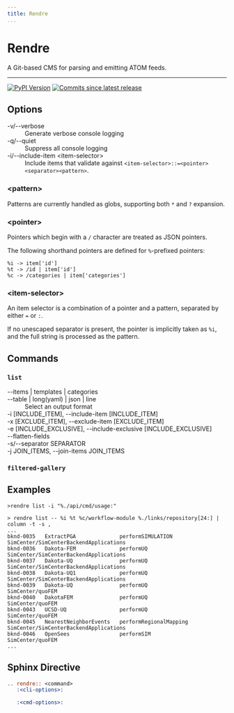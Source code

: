 ```yaml
---
title: Rendre
...
```


<h1>Rendre</h1>

A Git-based CMS for parsing and emitting ATOM feeds.

-----------------------------------------------------

[![PyPI Version][pypi-v-image]][pypi-v-link]
[![Commits since latest release][gh-image]][gh-link]

## Options

<dl>
<dt>-v/--verbose</dt>
<dd>Generate verbose console logging</dd>
<dt>-q/--quiet</dt>
<dd>Suppress all console logging</dd>
<dt>-i/--include-item &lt;item-selector&gt;</dt>
<dd>Include items that validate against <code>&lt;item-selector&gt;::=&lt;pointer&gt;&lt;separator&gt;&lt;pattern&gt;</code>. </dd>

</dl>

### \<pattern>

Patterns are currently handled as globs, supporting both `*` and `?` expansion.

### \<pointer>

Pointers which begin with a `/` character are treated as JSON pointers.

The following shorthand pointers are defined for `%`-prefixed pointers:

```
%i -> item['id']
%t -> /id | item['id']
%c -> /categories | item['categories']
```

### \<item-selector>

An item selector is a combination of a pointer and a pattern, separated by either `=` or `:`. 

If no unescaped separator is present, the pointer is implicitly taken as `%i`, and the full string is processed as the pattern.



## Commands

### `list`

<dl>
  <dt>--items | templates | categories</dt>
  <dt>--table | long(yaml) | json | line</dt>
  <dd>Select an output format</dd>
  <dt>-i [INCLUDE_ITEM], --include-item [INCLUDE_ITEM]</dt>
  <dt>-x [EXCLUDE_ITEM], --exclude-item [EXCLUDE_ITEM]</dt>
  <dt>-e [INCLUDE_EXCLUSIVE], --include-exclusive [INCLUDE_EXCLUSIVE]</dt>
  <dt>--flatten-fields</dt>
  <dt>-s/--separator SEPARATOR</dt>
  <dt>-j JOIN_ITEMS, --join-items JOIN_ITEMS</dt>
</dl>


### `filtered-gallery`

## Examples

```
>rendre list -i "%./api/cmd/usage:"

```


```
> rendre list -- %i %t %c/workflow-module %./links/repository[24:] | column -t -s ,
...
bknd-0035   ExtractPGA              performSIMULATION        SimCenter/SimCenterBackendApplications
bknd-0036   Dakota-FEM              performUQ                SimCenter/SimCenterBackendApplications
bknd-0037   Dakota-UQ               performUQ                SimCenter/SimCenterBackendApplications
bknd-0038   Dakota-UQ1              performUQ                SimCenter/SimCenterBackendApplications
bknd-0039   Dakota-UQ               performUQ                SimCenter/quoFEM
bknd-0040   DakotaFEM               performUQ                SimCenter/quoFEM
bknd-0043   UCSD-UQ                 performUQ                SimCenter/quoFEM
bknd-0045   NearestNeighborEvents   performRegionalMapping   SimCenter/SimCenterBackendApplications
bknd-0046   OpenSees                performSIM               SimCenter/quoFEM
...
```

## Sphinx Directive

```rst
.. rendre:: <command>
   :<cli-options>:

   :<cmd-options>:
```

[pypi-v-image]: https://img.shields.io/pypi/v/rendre.svg
[pypi-v-link]: https://pypi.org/project/rendre/

[gh-link]: https://github.com/claudioperez/rendre/compare/0.0.9...master
[gh-image]: https://img.shields.io/github/commits-since/claudioperez/rendre/0.0.9?style=social


